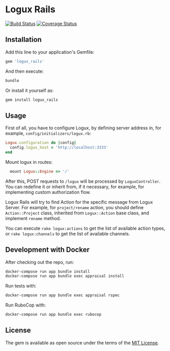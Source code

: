 # Logux Rails

[![Build Status](https://travis-ci.org/wilddima/logux_rails.svg?branch=master)](https://travis-ci.org/wilddima/logux_rails) [![Coverage Status](https://coveralls.io/repos/github/wilddima/logux_rails/badge.svg?branch=master)](https://coveralls.io/github/wilddima/logux_rails?branch=master)

## Installation

Add this line to your application's Gemfile:

```ruby
gem 'logux_rails'
```

And then execute:

```bash
bundle
```

Or install it yourself as:

```bash
gem install logux_rails
```

## Usage

First of all, you have to configure Logux, by defining server address in, for example, `config/initializers/logux.rb`:

```ruby
Logux.configuration do |config|
  config.logux_host = 'http://localhost:3333'
end
```

Mount logux in routes:

```ruby
  mount Logux::Engine => '/'
```

After this, POST requests to `/logux` will be processed by `LoguxController`. You can redefine it or inherit from, if it necessary, for example, for implementing custom authorization flow.

Logux Rails will try to find Action for the specific message from Logux Server. For example, for `project/rename` action, you should define `Action::Project` class, inherited from `Logux::Action` base class, and implement `rename` method.

You can execute `rake logux:actions` to get the list of available action types, or `rake logux:channels` to get the list of available channels.

## Development with Docker

After checking out the repo, run:

```bash
docker-compose run app bundle install
docker-compose run app bundle exec appraisal install
```

Run tests with:

```bash
docker-compose run app bundle exec appraisal rspec
```

Run RuboCop with:

```bash
docker-compose run app bundle exec rubocop
```

## License

The gem is available as open source under the terms of the [MIT License](https://opensource.org/licenses/MIT).
